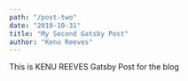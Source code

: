 ```yaml
---
path: "/post-two"
date: "2019-10-31"
title: "My Second Gatsby Post"
author: "Kenu Reeves"
---
```


This is KENU REEVES Gatsby Post for the blog
